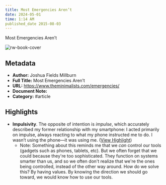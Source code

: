 ```yaml
---
title: Most Emergencies Aren’t
date: 2024-05-01
time: 1:14 AM
published_date 2015-08-03
---
```

Most Emergencies Aren’t

![rw-book-cover](https://www.theminimalists.com/wp-content/uploads/2019/09/jonas-elia-ToO6p_6Zoyc-unsplash-2.jpg)

## Metadata
- **Author:** Joshua Fields Millburn
- **Full Title:** Most Emergencies Aren’t
- **URL:** https://www.theminimalists.com/emergencies/
- **Document Note:** 
- **Category:** #article

## Highlights
- **Impulsivity**. The opposite of intention is *impulse*, which accurately described my former relationship with my smartphone: I acted primarily on impulse, always reacting to what my phone instructed me to do. I wasn’t using the phone—it was using me. ([View Highlight](https://read.readwise.io/read/01h2f2w4fcz2hrnxxmm7h7d04q))
    - Note: Something about this reminds me that we *can* control our tools (gadgets such as phones, tablets, etc). But we often forget that we could because they're too sophisticated. They function on systems smarter than us, and so we often don't realize that we're the ones being controlled, instead of the other way around. How do we solve this? By having values. By knowing the direction we should go toward, we would know how to use our tools.
